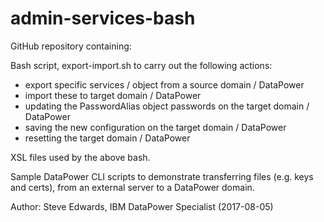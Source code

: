 # admin-services-bash
GitHub repository containing:

Bash script, export-import.sh to carry out the following actions:
- export specific services / object from a source domain / DataPower
- import these to target domain / DataPower
- updating the PasswordAlias object passwords on the target domain / DataPower
- saving the new configuration on the target domain / DataPower
- resetting the target domain / DataPower

XSL files used by the above bash.

Sample DataPower CLI scripts to demonstrate transferring files (e.g. keys and certs),
from an external server to a DataPower domain.

Author: Steve Edwards, IBM DataPower Specialist (2017-08-05)
